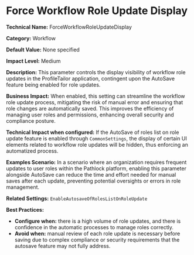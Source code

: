 # Force Workflow Role Update Display

**Technical Name:** ForceWorkflowRoleUpdateDisplay

**Category:** Workflow

**Default Value:** None specified

**Impact Level:** Medium

**Description:** This parameter controls the display visibility of workflow role updates in the ProfileTailor application, contingent upon the AutoSave feature being enabled for role updates.

**Business Impact:** When enabled, this setting can streamline the workflow role update process, mitigating the risk of manual error and ensuring that role changes are automatically saved. This improves the efficiency of managing user roles and permissions, enhancing overall security and compliance posture.

**Technical Impact when configured:** If the AutoSave of roles list on role update feature is enabled through `CommonSettings`, the display of certain UI elements related to workflow role updates will be hidden, thus enforcing an automatized process.

**Examples Scenario:** In a scenario where an organization requires frequent updates to user roles within the Pathlock platform, enabling this parameter alongside AutoSave can reduce the time and effort needed for manual saves after each update, preventing potential oversights or errors in role management.

**Related Settings:** `EnableAutosaveOfRolesListOnRoleUpdate`

**Best Practices:** 
- **Configure when:** there is a high volume of role updates, and there is confidence in the automatic processes to manage roles correctly.
- **Avoid when:** manual review of each role update is necessary before saving due to complex compliance or security requirements that the autosave feature may not fully address.